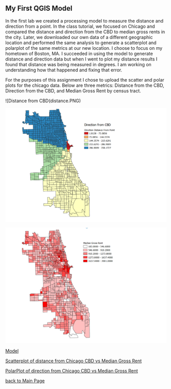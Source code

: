 ## My First QGIS Model

In the first lab we created a processing model to measure the distance and direction from a point. 
In the class tutorial, we focused on Chicago and compared the distance and direction from the CBD to median gross rents in the city. Later, we downloaded our own data of a different geographic location and performed the same analysis to generate a scatterplot and polarplot of the same metrics at our new location. I choose to focus on my hometown of Boston, MA. I succeeded in using the model to generate distance and direction data but when I went to plot my distance results I found that distance was being measured in degrees. I am working on understanding how that happened and fixing that error.

For the purposes of this assignment I chose to upload the scatter and polar plots for the chicago data. 
Below are three metrics: Distance from the CBD, Direction from the CBD, and Median Gross Rent by census tract.

![Distance from CBD(distance.PNG)

![Direction from CBD](direction.PNG) 

![Median Gross Rent](MeGrossRent.PNG) 

[Model](distance_from_point.model_9_12.model3) 

[Scatterplot of distance from Chicago CBD vs Median Gross Rent](Scatter_Medgrossre.html) 

[PolarPlot of direction from Chicago CBD vs Median Gross Rent](PolarPlot_direction_Medgrossre.html)

[back to Main Page](index.md)

